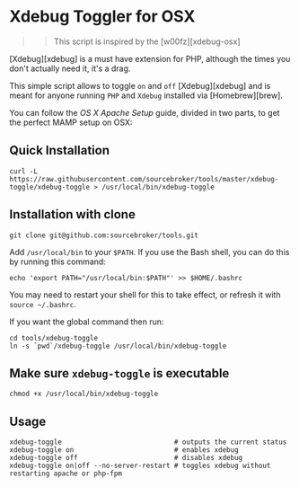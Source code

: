 # Xdebug Toggler for OSX

>> This script is inspired by the [w00fz][xdebug-osx]

[Xdebug][xdebug] is a must have extension for PHP, although the times you don't actually need it, it's a drag.

This simple script allows to toggle `on` and `off` [Xdebug][xdebug] and is meant for anyone running `PHP` and `Xdebug` installed via [Homebrew][brew].

You can follow the _OS X Apache Setup_ guide, divided in two parts, to get the perfect MAMP setup on OSX:

## Quick Installation

```
curl -L https://raw.githubusercontent.com/sourcebroker/tools/master/xdebug-toggle/xdebug-toggle > /usr/local/bin/xdebug-toggle
```

## Installation with clone

```
git clone git@github.com:sourcebroker/tools.git
```

Add `/usr/local/bin` to your `$PATH`. If you use the Bash shell, you can do this by running this command:
```
echo 'export PATH="/usr/local/bin:$PATH"' >> $HOME/.bashrc
```
You may need to restart your shell for this to take effect, or refresh it with `source ~/.bashrc`.

If you want the global command then run:
```
cd tools/xdebug-toggle
ln -s `pwd`/xdebug-toggle /usr/local/bin/xdebug-toggle
```

## Make sure `xdebug-toggle` is executable

```
chmod +x /usr/local/bin/xdebug-toggle
```

## Usage
```
xdebug-toggle                            # outputs the current status
xdebug-toggle on                         # enables xdebug
xdebug-toggle off                        # disables xdebug
xdebug-toggle on|off --no-server-restart # toggles xdebug without restarting apache or php-fpm
```
